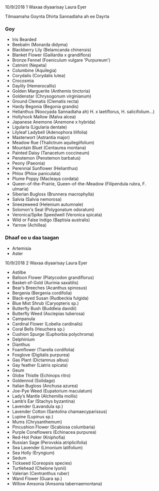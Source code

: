 10/9/2018 1 Waxaa diyaarisay Laura Eyer

Tilmaamaha Goynta Dhirta Sannadlaha ah ee Dayrta

### Goy
- Iris Bearded
- Beebalm (Monarda didyma)
- Blackberry Lily (Belamcanda chinensis)
- Blanket Flower (Gaillardia x grandiflora)
- Bronze Fennel (Foeniculum vulgare 'Purpureum')
- Catmint (Nepeta)
- Columbine (Aquilegia)
- Corydalis (Corydalis lutea)
- Crocosmia
- Daylily (Hemerocallis)
- Golden Marguerite (Anthemis tinctoria)
- Goldenstar (Chrysogonum virginianum)
- Ground Clematis (Clematis recta)
- Hardy Begonia (Begonia grandis)
- Helianthus (Noocyada Sannadlaha ah) H. x laetiflorus, H. salicifolium...)
- Hollyhock Mallow (Malva alcea)
- Japanese Anemone (Anemone x hybrida)
- Ligularia (Ligularia dentate)
- Lilyleaf Ladybell (Adenophora lilifolia)
- Masterwort (Astrantia major)
- Meadow Rue (Thalictrum aquilegiifolium)
- Mountain Bluet (Centaurea montana)
- Painted Daisy (Tanacetum coccineum)
- Penstemon (Penstemon barbatus)
- Peony (Paeonia)
- Perennial Sunflower (Helianthus)
- Phlox (Phlox paniculata)
- Plume Poppy (Macleaya cordata)
- Queen-of-the-Prairie, Queen-of-the-Meadow (Filipendula rubra, F. ulmaria)
- Siberian Bugloss (Brunnera macrophylla)
- Salvia (Salvia nemorosa)
- Sneezeweed (Helenium autumnale)
- Solomon's Seal (Polygonatum odoratum)
- Veronica/Spike Speedwell (Veronica spicata)
- Wild or False Indigo (Baptisia australis)
- Yarrow (Achillea)

### Dhaaf oo u daa taagan
- Artemisia
- Aster

10/9/2018 2 Waxaa diyaarisay Laura Eyer

- Astilbe
- Balloon Flower (Platycodon grandiflorus)
- Basket-of-Gold (Aurinia saxatilis)
- Bear’s Breeches (Acanthus spinosus)
- Bergenia (Bergenia cordifolia)
- Black-eyed Susan (Rudbeckia fulgida)
- Blue Mist Shrub (Caryopteris sp.)
- Butterfly Bush (Buddleia davidii)
- Butterfly Weed (Asclepias tuberosa)
- Campanula
- Cardinal Flower (Lobelia cardinalis)
- Coral Bells (Heuchera sp.)
- Cushion Spurge (Euphorbia polychroma)
- Delphinium
- Dianthus
- Foamflower (Tiarella cordifolia)
- Foxglove (Digitalis purpurea)
- Gas Plant (Dictamnus albus)
- Gay feather (Liatris spicata)
- Geum
- Globe Thistle (Echinops ritro)
- Goldenrod (Solidago)
- Italian Bugloss (Anchusa azurea)
- Joe-Pye Weed (Eupatorium maculatum)
- Lady’s Mantle (Alchemilla mollis)
- Lamb’s Ear (Stachys byzantina)
- Lavender (Lavandula sp.)
- Lavender Cotton (Santolina chamaecyparissus)
- Lupine (Lupinus sp.)
- Mums (Chrysanthemum)
- Pincushion Flower (Scabiosa columbaria)
- Purple Coneflowers (Echinacea purpurea)
- Red-Hot Poker (Kniphofia)
- Russian Sage (Perovskia atriplicifolia)
- Sea Lavender (Limonium latifolium)
- Sea Holly (Eryngium)
- Sedum
- Tickseed (Coreopsis species)
- Turtlehead (Chelone lyonii)
- Valerian (Centranthus ruber)
- Wand Flower (Guara sp.)
- Willow Amsonia (Amsonia tabernaemontana)